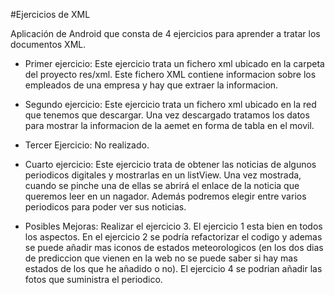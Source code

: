 #Ejercicios de XML

Aplicación de Android que consta de 4 ejercicios para aprender a tratar los documentos XML.

* Primer ejercicio: Este ejercicio trata un fichero xml ubicado en la carpeta del proyecto res/xml. Este fichero XML contiene informacion sobre los empleados de una empresa y hay que extraer la informacion.

* Segundo ejercicio: Este ejercicio trata un fichero xml ubicado en la red que tenemos que descargar. Una vez descargado tratamos los datos para mostrar la informacion de la aemet en forma de tabla en el movil.

* Tercer Ejercicio: No realizado.

* Cuarto ejercicio: Este ejercicio trata de obtener las noticias de algunos periodicos digitales y mostrarlas en un listView. Una vez mostrada, cuando se pinche una de ellas se abrirá el enlace de la noticia que queremos leer en un nagador. Además podremos elegir entre varios periodicos para poder ver sus noticias.

* Posibles Mejoras: Realizar el ejercicio 3. El ejercicio 1 esta bien en todos los aspectos. En el ejercicio 2 se podría refactorizar el codigo y ademas se puede añadir mas iconos de estados meteorologicos (en los dos dias de prediccion que vienen en la web no se puede saber si hay mas estados de los que he añadido o no). El ejercicio 4 se podrian añadir las fotos que suministra el periodico.


